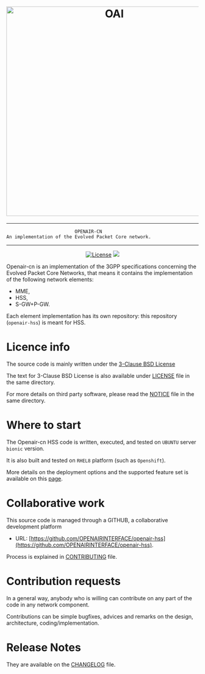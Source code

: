 <h1 align="center">
    <a href="https://openairinterface.org/"><img src="https://openairinterface.org/wp-content/uploads/2015/06/cropped-oai_final_logo.png" alt="OAI" width="550"></a>
</h1>

------------------------------------------------------------------------------

                             OPENAIR-CN
    An implementation of the Evolved Packet Core network.
    
------------------------------------------------------------------------------
    
<p align="center">
    <a href="https://github.com/OPENAIRINTERFACE/openair-hss/blob/master/LICENSE"><img src="https://img.shields.io/badge/license-BSD3clause-blue.svg" alt="License"></a>
    <a href="https://jenkins-oai.eurecom.fr/job/OAI-CN-HSS/"><img src="https://img.shields.io/jenkins/build?jobUrl=https%3A%2F%2Fjenkins-oai.eurecom.fr%2Fjob%2FOAI-CN-HSS%2F&label=build%20HSS"></a>
</p>

  Openair-cn is an implementation of the 3GPP specifications concerning the 
  Evolved Packet Core Networks, that means it contains the implementation of the
  following network elements:

  * MME,
  * HSS,
  * S-GW+P-GW.
  
  Each element implementation has its own repository: this repository (`openair-hss`) is meant for HSS.

# Licence info  

  The source code is mainly written under the [3-Clause BSD License](https://opensource.org/licenses/BSD-3-Clause)

  The text for 3-Clause BSD License is also available under [LICENSE](LICENSE) file in the same directory.

  For more details on third party software, please read the [NOTICE](NOTICE) file in the same directory.

# Where to start

  The Openair-cn HSS code is written, executed, and tested on `UBUNTU` server `bionic` version.

  It is also built and tested on `RHEL8` platform (such as `Openshift`).

  More details on the deployment options and the supported feature set is available on this [page](docs/FEATURE_SET.md).

# Collaborative work

  This source code is managed through a GITHUB, a collaborative development platform

  *  URL: [https://github.com/OPENAIRINTERFACE/openair-hss](https://github.com/OPENAIRINTERFACE/openair-hss).

  Process is explained in [CONTRIBUTING](CONTRIBUTING.md) file.

# Contribution requests

  In a general way, anybody who is willing can contribute on any part of the 
  code in any network component.

  Contributions can be simple bugfixes, advices and remarks on the design,
  architecture, coding/implementation.

# Release Notes

  They are available on the [CHANGELOG](CHANGELOG.md) file.
